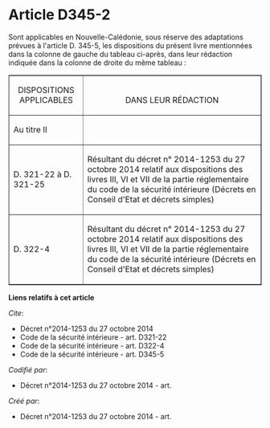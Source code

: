 # Article D345-2

Sont applicables en Nouvelle-Calédonie, sous réserve des adaptations prévues à l'article D. 345-5, les dispositions du
présent livre mentionnées dans la colonne de gauche du tableau ci-après, dans leur rédaction indiquée dans la colonne de
droite du même tableau : 

<table border="1">
      <tbody><tr>
        <td align="center" valign="bottom">

DISPOSITIONS APPLICABLES </td>
        <td align="center" valign="bottom">

DANS LEUR RÉDACTION </td>
      </tr>
      <tr>
        <td align="left">

Au titre II </td>
        <td align="left">
      </td></tr>
      <tr>
        <td align="left">

D. 321-22 à D. 321-25 
</td>
        <td align="left">

Résultant du décret n° 2014-1253 du 27 octobre 2014 relatif aux dispositions des livres III, VI et VII de la partie
réglementaire du code de la sécurité intérieure (Décrets en Conseil d'Etat et décrets simples) </td>
      </tr>
      <tr>
        <td align="left">

D. 322-4 
</td>
        <td align="left">

Résultant du décret n° 2014-1253 du 27 octobre 2014 relatif aux dispositions des livres III, VI et VII de la partie
réglementaire du code de la sécurité intérieure (Décrets en Conseil d'Etat et décrets simples)</td>
      </tr>
    </tbody></table>

**Liens relatifs à cet article**

_Cite_:

  - Décret n°2014-1253 du 27 octobre 2014
  - Code de la sécurité intérieure - art. D321-22
  - Code de la sécurité intérieure - art. D322-4
  - Code de la sécurité intérieure - art. D345-5

_Codifié par_:

  - Décret n°2014-1253 du 27 octobre 2014 - art.

_Créé par_:

  - Décret n°2014-1253 du 27 octobre 2014 - art.
